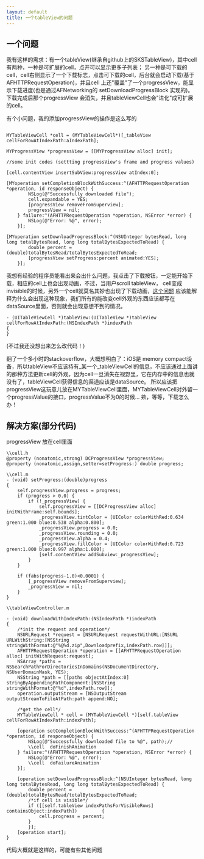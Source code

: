 ```yaml
---
layout: default
title: 一个tableView的问题
---
```


## 一个问题

我有这样的需求：有一个tableView(继承自github上的SKSTableView)，其中cell有两种，一种是可扩展的cell，点开可以显示更多子列表；
另一种是可下载的cell，cell右侧显示了一个下载标志，点击可下载的cell，后台就会启动下载(基于AFHTTPRequestOperation)，并且cell
上还"覆盖"了一个progressView，能显示下载进度(也是通过AFNetworking的 setDownloadProgressBlock 实现的)。下载完成后那个progressView
会消失，并且tableViewCell也会"进化"成可扩展的cell。

有个小问题，我的添加progressView的操作是这么写的

```objc

MYTableViewCell *cell = (MYTableViewCell*)[_tableView cellForRowAtIndexPath:aIndexPath];

MYProgressView *progressView = [[MYProgressView alloc] init];

//some init codes (settting progressView's frame and progress values)

[cell.contentView insertSubView:progressView atIndex:0];

[MYoperation setCompletionBlockWithSuccess:^(AFHTTPRequestOperation *operation, id responseObject) {
        NSLog(@"Successfully downloaded file");
        cell.expandable = YES;
        [progressView removeFromSuperview];
        progressView = nil;
    } failure:^(AFHTTPRequestOperation *operation, NSError *error) {
        NSLog(@"Error: %@", error);
    }];

[MYoperation setDownloadProgressBlock:^(NSUInteger bytesRead, long long totalBytesRead, long long totalBytesExpectedToRead) {
        double percent = (double)totalBytesRead/totalBytesExpectedToRead;
        [progressView setProgress:percent animated:YES];
    }];

```
我想有经验的程序员能看出来会出什么问题，我点击了下载按钮，一定能开始下载，相应的cell上也会出现动画，不过，当用户scroll tableView，
cell变成invisible的时候，另外一个cell就莫名其妙也出现了下载动画，[这个问题](http://stackoverflow.com/questions/26216597/ios-uitableview-cell-changes-selection-state-when-scrolling)
应该能解释为什么会出现这种现象，我们所有的能改变cell外观的东西应该都写在dataSource里面，否则就会出现意想不到的情况。

```objc
- (UITableViewCell *)tableView:(UITableView *)tableView cellForRowAtIndexPath:(NSIndexPath *)indexPath
{
}
```

(不过我还没想出来怎么改代码！)

翻了一个多小时的stackoverflow，大概想明白了：iOS是 memory compact设备，所以tableView不应该持有_某一个_tableViewCell的信息，不应该通过上面讲的那种方法更新cell的外观，因为cell一旦消失在视野里，它在内存中的信息也就没有了，tableViewCell获得信息的渠道应该是dataSource。
所以应该把progressView这玩意儿放在MYTableViewCell里面，MYTableViewCell对外留一个progressValue的接口，progressValue不为0的时候...
欸，等等，下载怎么办！

## 解决方案(部分代码)

progressView 放在cell里面

```objc
\\cell.h
@property (nonatomic,strong) DCProgressView *progressView;
@property (nonatomic,assign,setter=setProgress:) double progress;
```

```
\\cell.m
- (void) setProgress:(double)progress
{
    self.progressView.progress = progress;
    if (progress > 0.0) {
        if (!_progressView) {
            self.progressView = [[DCProgressView alloc] initWithFrame:self.bounds];
            _progressView.tintColor = [UIColor colorWithRed:0.634 green:1.000 blue:0.538 alpha:0.800];
            _progressView.progress = 0.0;
            _progressView.rounding = 0.0;
            _progressView.alpha = 0.4;
            _progressView.fillColor = [UIColor colorWithRed:0.723 green:1.000 blue:0.997 alpha:1.000];
            [self.contentView addSubview:_progressView];
        }
    }
    
    if (fabs(progress-1.0)<0.0001) {
        [_progressView removeFromSuperview];
        _progressView = nil;
    }
}
```

```objc
\\tableViewController.m

- (void) downloadWithIndexPath:(NSIndexPath *)indexPath
{
    /*init the request and operation*/
    NSURLRequest *request = [NSURLRequest requestWithURL:[NSURL URLWithString:[NSString stringWithFormat:@"%@%d.zip",Downloadprefix,indexPath.row]]];
    AFHTTPRequestOperation *operation = [[AFHTTPRequestOperation alloc] initWithRequest:request];
    NSArray *paths = NSSearchPathForDirectoriesInDomains(NSDocumentDirectory, NSUserDomainMask, YES);
    NSString *path = [[paths objectAtIndex:0] stringByAppendingPathComponent:[NSString stringWithFormat:@"%d",indexPath.row]];
    operation.outputStream = [NSOutputStream outputStreamToFileAtPath:path append:NO];
    
    /*get the cell*/
    MYTableViewCell * cell = (MYTableViewCell *)[self.tableView cellForRowAtIndexPath:indexPath];
    
    [operation setCompletionBlockWithSuccess:^(AFHTTPRequestOperation *operation, id responseObject) {
        NSLog(@"Successfully downloaded file to %@", path);//
        \\cell  doFinishAnimation 
    } failure:^(AFHTTPRequestOperation *operation, NSError *error) {
        NSLog(@"Error: %@", error);
        \\cell  doFailureAnimation
    }];
    
    [operation setDownloadProgressBlock:^(NSUInteger bytesRead, long long totalBytesRead, long long totalBytesExpectedToRead) {
        double percent = (double)totalBytesRead/totalBytesExpectedToRead;
        /*if cell is visible*/
        if ([[self.tableView indexPathsForVisibleRows] containsObject:indexPath])         {
            cell.progress = percent;
        }
        }];
    [operation start];
}
```

代码大概就是这样的，可能有些其他问题
